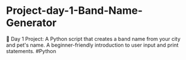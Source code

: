 # Project-day-1-Band-Name-Generator
🚀 Day 1 Project: A Python script that creates a band name from your city and pet's name. A beginner-friendly introduction to user input and print statements. #Python
